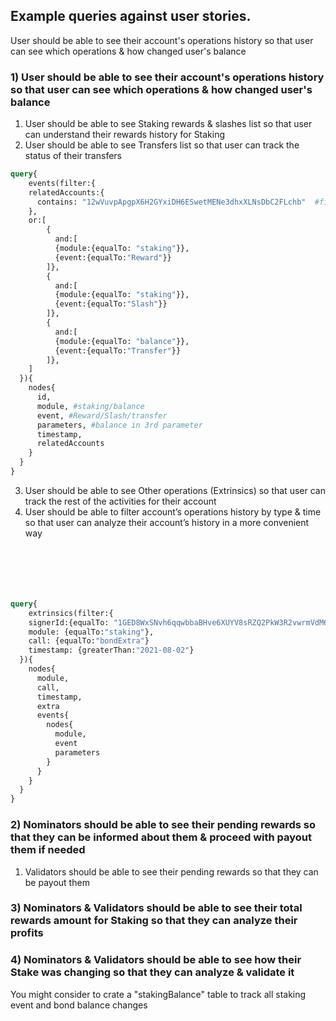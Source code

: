 ## Example queries against user stories. 

User should be able to see their account's operations history so that user can see which operations & how changed user's balance
### 1) User should be able to see their account's operations history so that user can see which operations & how changed user's balance
1. User should be able to see Staking rewards & slashes list so that user can understand their rewards history for Staking
2. User should be able to see Transfers list so that user can track the status of their transfers
```graphql
query{
	events(filter:{
    relatedAccounts:{
      contains: "12wVuvpApgpX6H2GYxiDH6ESwetMENe3dhxXLNsDbC2FLchb"  #filter account
    },
    or:[
        {
          and:[
          {module:{equalTo: "staking"}},
          {event:{equalTo:"Reward"}}
        ]},
        {
          and:[
          {module:{equalTo: "staking"}},
          {event:{equalTo:"Slash"}}
        ]},
        {
          and:[
          {module:{equalTo: "balance"}},
          {event:{equalTo:"Transfer"}}
        ]},
    ]
  }){
    nodes{
      id,
      module, #staking/balance
      event, #Reward/Slash/transfer
      parameters, #balance in 3rd parameter
      timestamp,
      relatedAccounts
    }
  }
}
```
3. User should be able to see Other operations (Extrinsics) so that user can track the rest of the activities for their account
4. User should be able to filter account’s operations history by type & time so that user can analyze their account’s history in a more convenient way
```graphql






query{
	extrinsics(filter:{
    signerId:{equalTo: "1GED8WxSNvh6qqwbbaBHve6XUYV8sRZQ2PkW3R2vwrmVdM6"}
    module: {equalTo:"staking"},
    call: {equalTo:"bondExtra"}
    timestamp: {greaterThan:"2021-08-02"}
  }){
    nodes{
      module,
      call,
      timestamp,
      extra
      events{
        nodes{
          module,
          event
          parameters
        }
      }
    }
  }
}
```

### 2) Nominators should be able to see their pending rewards so that they can be informed about them & proceed with payout them if needed
1. Validators should be able to see their pending rewards so that they can be payout them

### 3) Nominators & Validators should be able to see their total rewards amount for Staking so that they can analyze their profits

### 4) Nominators & Validators should be able to see how their Stake was changing so that they can analyze & validate it

You might consider to crate a "stakingBalance" table to track all staking event and bond balance changes
